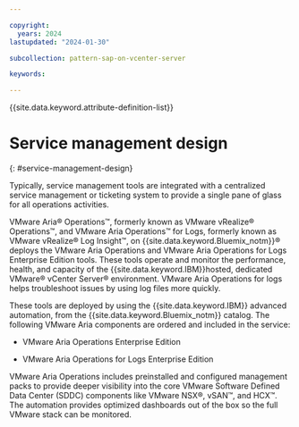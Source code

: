 ```yaml
---

copyright:
  years: 2024
lastupdated: "2024-01-30"

subcollection: pattern-sap-on-vcenter-server

keywords:

---
```


{{site.data.keyword.attribute-definition-list}}

# Service management design
{: #service-management-design}

Typically, service management tools are integrated with a centralized service management or ticketing system to provide a single pane of glass for all operations activities.

VMware Aria® Operations™, formerly known as VMware vRealize® Operations™, and VMware Aria Operations™ for Logs, formerly known as VMware vRealize® Log Insight™, on {{site.data.keyword.Bluemix_notm}}® deploys the VMware Aria Operations and VMware Aria Operations for Logs Enterprise Edition tools. These tools operate and monitor the performance, health, and capacity of the {{site.data.keyword.IBM}}hosted, dedicated VMware® vCenter Server® environment. VMware Aria Operations for logs helps troubleshoot issues by using log files more quickly.

These tools are deployed by using the {{site.data.keyword.IBM}} advanced automation, from the {{site.data.keyword.Bluemix_notm}} catalog. The following VMware Aria components are ordered and included in the service:

* VMware Aria Operations Enterprise Edition

* VMware Aria Operations for Logs Enterprise Edition

VMware Aria Operations includes preinstalled and configured management packs to provide deeper visibility into the core VMware Software Defined Data Center (SDDC) components like VMware NSX®, vSAN™, and HCX™. The automation provides optimized dashboards out of the box so the full VMware stack can be monitored.
